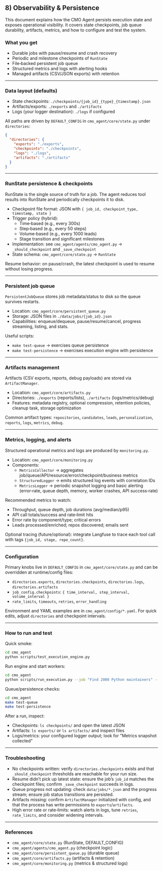 ## 8) Observability & Persistence

This document explains how the CMO Agent persists execution state and exposes operational visibility. It covers state checkpoints, job queue durability, artifacts, metrics, and how to configure and test the system.

### What you get

- Durable jobs with pause/resume and crash recovery
- Periodic and milestone checkpoints of `RunState`
- File‑backed persistent job queue
- Structured metrics and logs with alerting hooks
- Managed artifacts (CSV/JSON exports) with retention

---

### Data layout (defaults)

- State checkpoints: `./checkpoints/{job_id}_{type}_{timestamp}.json`
- Artifacts/exports: `./exports` and `./artifacts`
- Logs (your logger destination): `./logs` if configured

All paths are driven by `DEFAULT_CONFIG` in `cmo_agent/core/state.py` under `directories`:

```json
{
  "directories": {
    "exports": "./exports",
    "checkpoints": "./checkpoints",
    "logs": "./logs",
    "artifacts": "./artifacts"
  }
}
```

---

### RunState persistence & checkpoints

RunState is the single source of truth for a job. The agent reduces tool results into RunState and periodically checkpoints it to disk.

- Checkpoint file format: JSON with `{ job_id, checkpoint_type, timestamp, state }`
- Trigger policy (hybrid):
  - Time‑based (e.g., every 300s)
  - Step‑based (e.g., every 50 steps)
  - Volume‑based (e.g., every 1000 leads)
  - Stage transition and significant milestones
- Implementation: see `cmo_agent/agents/cmo_agent.py` → `_should_checkpoint` and `_save_checkpoint`
- State schema: `cmo_agent/core/state.py` → `RunState`

Resume behavior: on pause/crash, the latest checkpoint is used to resume without losing progress.

---

### Persistent job queue

`PersistentJobQueue` stores job metadata/status to disk so the queue survives restarts.

- Location: `cmo_agent/core/persistent_queue.py`
- Storage: JSON files in `./data/jobs/{job_id}.json`
- Capabilities: enqueue/dequeue, pause/resume/cancel, progress streaming, listing, and stats.

Useful scripts:

- `make test-queue` → exercises queue persistence
- `make test-persistence` → exercises execution engine with persistence

---

### Artifacts management

Artifacts (CSV exports, reports, debug payloads) are stored via `ArtifactManager`.

- Location: `cmo_agent/core/artifacts.py`
- Directories: `./exports` (reports/lists), `./artifacts` (logs/metrics/debug)
- Features: metadata registry, optional compression, retention policies, cleanup task, storage optimization

Common artifact types: `repositories`, `candidates`, `leads`, `personalization`, `reports`, `logs`, `metrics`, `debug`.

---

### Metrics, logging, and alerts

Structured operational metrics and logs are produced by `monitoring.py`.

- Location: `cmo_agent/core/monitoring.py`
- Components:
  - `MetricsCollector` → aggregates job/queue/API/resource/error/checkpoint/business metrics
  - `StructuredLogger` → emits structured log events with correlation IDs
  - `MetricsLogger` → periodic snapshot logging and basic alerting (error‑rate, queue depth, memory, worker crashes, API success‑rate)

Recommended metrics to watch:

- Throughput, queue depth, job durations (avg/median/p95)
- API call totals/success and rate‑limit hits
- Error rate by component/type; critical errors
- Leads processed/enriched; repos discovered; emails sent

Optional tracing (future/optional): integrate Langfuse to trace each tool call with tags `{job_id, stage, repo_count}`.

---

### Configuration

Primary knobs live in `DEFAULT_CONFIG` in `cmo_agent/core/state.py` and can be overridden at runtime/config files:

- `directories.exports`, `directories.checkpoints`, `directories.logs`, `directories.artifacts`
- `job_config.checkpoints`: `{ time_interval, step_interval, volume_interval }`
- `rate_limits`, `timeouts`, `retries`, `error_handling`

Environment and YAML examples are in `cmo_agent/config/*.yaml`. For quick edits, adjust `directories` and checkpoint intervals.

---

### How to run and test

Quick smoke:

```bash
cd cmo_agent
python scripts/test_execution_engine.py
```

Run engine and start workers:

```bash
cd cmo_agent
python scripts/run_execution.py --job "Find 2000 Python maintainers" --start-workers
```

Queue/persistence checks:

```bash
cd cmo_agent
make test-queue
make test-persistence
```

After a run, inspect:

- Checkpoints: `ls checkpoints/` and open the latest JSON
- Artifacts: `ls exports/` or `ls artifacts/` and inspect files
- Logs/metrics: your configured logger output; look for "Metrics snapshot collected"

---

### Troubleshooting

- No checkpoints written: verify `directories.checkpoints` exists and that `_should_checkpoint` thresholds are reachable for your run size.
- Resume didn’t pick up latest state: ensure the job’s `job_id` matches the checkpoint files; confirm `_save_checkpoint` succeeds in logs.
- Queue progress not updating: check `data/jobs/*.json` and the progress stream; ensure job status transitions are persisted.
- Artifacts missing: confirm `ArtifactManager` initialized with config, and that the process has write permissions to `exports`/`artifacts`.
- High error rate or rate‑limits: watch alerts in logs, tune `retries`, `rate_limits`, and consider widening intervals.

---

### References

- `cmo_agent/core/state.py` (RunState, DEFAULT_CONFIG)
- `cmo_agent/agents/cmo_agent.py` (checkpoint logic)
- `cmo_agent/core/persistent_queue.py` (durable queue)
- `cmo_agent/core/artifacts.py` (artifacts & retention)
- `cmo_agent/core/monitoring.py` (metrics & structured logs)
